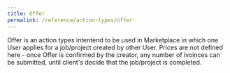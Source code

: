```yaml
---
title: Offer
permalink: /reference/action-types/offer
---
```


Offer is an action types intentend to be used in Marketplace in which one User applies for a job/project created by other User. Prices are not defined here - once Offer is confirmed by the creator, any number of ivoinces can be submitted, until client's decide that the job/project is completed.
